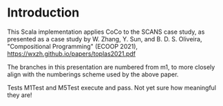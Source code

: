 # Introduction

This Scala implementation applies CoCo to the SCANS case study, as presented
as a case study by W. Zhang, Y. Sun, and B. D. S. Oliveira, "Compositional
Programming" (ECOOP 2021), https://wxzh.github.io/papers/toplas2021.pdf

The branches in this presentation are numbered from m1, to more closely
align with the numberings scheme used by the above paper.

Tests M1Test and M5Test execute and pass. Not yet sure how meaningful they are!

